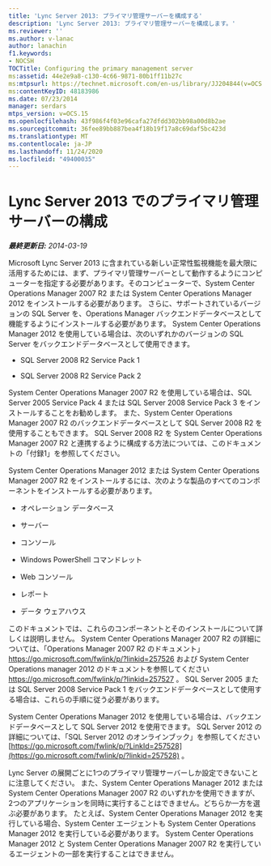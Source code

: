 ```yaml
---
title: 'Lync Server 2013: プライマリ管理サーバーを構成する'
description: 'Lync Server 2013: プライマリ管理サーバーを構成します。'
ms.reviewer: ''
ms.author: v-lanac
author: lanachin
f1.keywords:
- NOCSH
TOCTitle: Configuring the primary management server
ms:assetid: 44e2e9a8-c130-4c66-9871-80b1ff11b27c
ms:mtpsurl: https://technet.microsoft.com/en-us/library/JJ204844(v=OCS.15)
ms:contentKeyID: 48183986
ms.date: 07/23/2014
manager: serdars
mtps_version: v=OCS.15
ms.openlocfilehash: 43f986f4f03e96cafa27dfdd302bb98a00d8b2ae
ms.sourcegitcommit: 36fee89bb887bea4f18b19f17a8c69daf5bc423d
ms.translationtype: MT
ms.contentlocale: ja-JP
ms.lasthandoff: 11/24/2020
ms.locfileid: "49400035"
---
```

# <a name="configuring-the-primary-management-server-in-lync-server-2013"></a>Lync Server 2013 でのプライマリ管理サーバーの構成

<div data-xmlns="http://www.w3.org/1999/xhtml">

<div class="topic" data-xmlns="http://www.w3.org/1999/xhtml" data-msxsl="urn:schemas-microsoft-com:xslt" data-cs="https://msdn.microsoft.com/">

<div data-asp="https://msdn2.microsoft.com/asp">



</div>

<div id="mainSection">

<div id="mainBody">

<span> </span>

_**最終更新日:** 2014-03-19_

Microsoft Lync Server 2013 に含まれている新しい正常性監視機能を最大限に活用するためには、まず、プライマリ管理サーバーとして動作するようにコンピューターを指定する必要があります。そのコンピューターで、System Center Operations Manager 2007 R2 または System Center Operations Manager 2012 をインストールする必要があります。 さらに、サポートされているバージョンの SQL Server を、Operations Manager バックエンドデータベースとして機能するようにインストールする必要があります。 System Center Operations Manager 2012 を使用している場合は、次のいずれかのバージョンの SQL Server をバックエンドデータベースとして使用できます。

  - SQL Server 2008 R2 Service Pack 1

  - SQL Server 2008 R2 Service Pack 2

System Center Operations Manager 2007 R2 を使用している場合は、SQL Server 2005 Service Pack 4 または SQL Server 2008 Service Pack 3 をインストールすることをお勧めします。 また、System Center Operations Manager 2007 R2 のバックエンドデータベースとして SQL Server 2008 R2 を使用することもできます。 SQL Server 2008 R2 を System Center Operations Manager 2007 R2 と連携するように構成する方法については、このドキュメントの「付録1」を参照してください。

System Center Operations Manager 2012 または System Center Operations Manager 2007 R2 をインストールするには、次のような製品のすべてのコンポーネントをインストールする必要があります。

  - オペレーション データベース

  - サーバー

  - コンソール

  - Windows PowerShell コマンドレット

  - Web コンソール

  - レポート

  - データ ウェアハウス

このドキュメントでは、これらのコンポーネントとそのインストールについて詳しくは説明しません。 System Center Operations Manager 2007 R2 の詳細については、「Operations Manager 2007 R2 のドキュメント」 <https://go.microsoft.com/fwlink/p/?linkid=257526> および System Center Operations manager 2012 のドキュメントを参照してください <https://go.microsoft.com/fwlink/p/?linkid=257527> 。 SQL Server 2005 または SQL Server 2008 Service Pack 1 をバックエンドデータベースとして使用する場合は、これらの手順に従う必要があります。

System Center Operations Manager 2012 を使用している場合は、バックエンドデータベースとして SQL Server 2012 を使用できます。 SQL Server 2012 の詳細については、「SQL Server 2012 のオンラインブック」を参照してください [https://go.microsoft.com/fwlink/p/?LinkId=257528](https://go.microsoft.com/fwlink/p/?linkid=257528) 。

Lync Server の展開ごとに1つのプライマリ管理サーバーしか設定できないことに注意してください。 また、System Center Operations Manager 2012 または System Center Operations Manager 2007 R2 のいずれかを使用できますが、2つのアプリケーションを同時に実行することはできません。どちらか一方を選ぶ必要があります。 たとえば、System Center Operations Manager 2012 を実行している場合、System Center エージェントも System Center Operations Manager 2012 を実行している必要があります。 System Center Operations Manager 2012 と System Center Operations Manager 2007 R2 を実行しているエージェントの一部を実行することはできません。

</div>

<span> </span>

</div>

</div>

</div>

